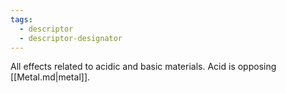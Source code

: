 ```yaml
---
tags:
  - descriptor
  - descriptor-designator
---
```

All effects related to acidic and basic materials. Acid is opposing [[Metal.md|metal]].